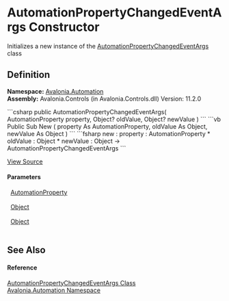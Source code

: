 # AutomationPropertyChangedEventArgs Constructor


Initializes a new instance of the <a href="T_Avalonia_Automation_AutomationPropertyChangedEventArgs">AutomationPropertyChangedEventArgs</a> class



## Definition
**Namespace:** <a href="N_Avalonia_Automation">Avalonia.Automation</a>  
**Assembly:** Avalonia.Controls (in Avalonia.Controls.dll) Version: 11.2.0

<Tabs groupId="api-code-preview">
<TabItem value="csharp" label="C#">
```csharp
public AutomationPropertyChangedEventArgs(
	AutomationProperty property,
	Object? oldValue,
	Object? newValue
)
```
</TabItem>
<TabItem value="vb" label="VB">
```vb
Public Sub New ( 
	property As AutomationProperty,
	oldValue As Object,
	newValue As Object
)
```
</TabItem>
<TabItem value="fsharp" label="F#">
```fsharp
new : 
        property : AutomationProperty * 
        oldValue : Object * 
        newValue : Object -> AutomationPropertyChangedEventArgs
```
</TabItem>
</Tabs>



<a href="https://github.com/AvaloniaUI/Avalonia/tree/master/src/Avalonia.Controls/Automation/AutomationPropertyChangedEventArgs.cs#L7" title="View the source code">View Source</a>



#### Parameters
<dl><dt>  <a href="T_Avalonia_Automation_AutomationProperty">AutomationProperty</a></dt><dd> </dd><dt>  <a href="https://learn.microsoft.com/dotnet/api/system.object" target="_blank" rel="noopener noreferrer">Object</a></dt><dd> </dd><dt>  <a href="https://learn.microsoft.com/dotnet/api/system.object" target="_blank" rel="noopener noreferrer">Object</a></dt><dd> </dd></dl>

## See Also


#### Reference
<a href="T_Avalonia_Automation_AutomationPropertyChangedEventArgs">AutomationPropertyChangedEventArgs Class</a>  
<a href="N_Avalonia_Automation">Avalonia.Automation Namespace</a>  
